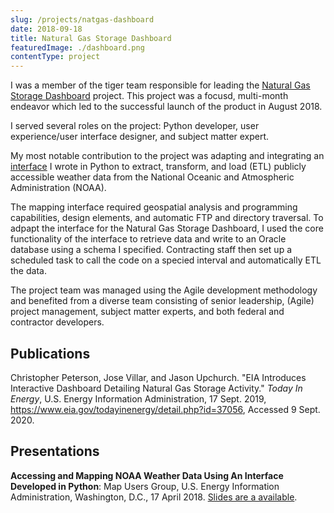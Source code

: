 ```yaml
---
slug: /projects/natgas-dashboard
date: 2018-09-18
title: Natural Gas Storage Dashboard
featuredImage: ./dashboard.png
contentType: project
---
```


I was a member of the tiger team responsible for leading the [Natural Gas Storage Dashboard](https://www.eia.gov/naturalgas/storage/dashboard/) project. This project was a focusd, multi-month endeavor which led to the successful launch of the product in August 2018.

I served several roles on the project: Python developer, user experience/user interface designer, and subject matter expert. 

My most notable contribution to the project was adapting and integrating an [interface](https://github.com/jason-upchurch/ncep/tree/master) I wrote in Python to extract, transform, and load (ETL) publicly accessible weather data from the National Oceanic and Atmospheric Administration (NOAA).

The mapping interface required geospatial analysis and programming capabilities, design elements, and automatic FTP and directory traversal. To adpapt the interface for the Natural Gas Storage Dashboard, I used the core functionality of the interface to retrieve data and write to an Oracle database using a schema I specified. Contracting staff then set up a scheduled task to call the code on a specied interval and automatically ETL the data.

The project team was managed using the Agile development methodology and benefited from a diverse team consisting of senior leadership, (Agile) project management, subject matter experts, and both federal and contractor developers.

## Publications

Christopher Peterson, Jose Villar, and Jason Upchurch. "EIA Introduces Interactive Dashboard Detailing Natural Gas Storage Activity." _Today In Energy_, U.S. Energy Information Administration, 17 Sept. 2019, https://www.eia.gov/todayinenergy/detail.php?id=37056, Accessed 9 Sept. 2020.

## Presentations

**Accessing and Mapping NOAA Weather Data Using An Interface Developed in Python**: Map Users Group, U.S. Energy Information Administration, Washington, D.C., 17 April 2018. [Slides are a available](python_for_mapping.pdf).
